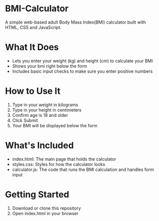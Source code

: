 # BMI-Calculator
A simple web-based adult Body Mass Index(BMI) calculator built with HTML, CSS and JavaScript.

# What It Does
- Lets you enter your weight (kg) and height (cm) to calculate your BMI
- Shows your bmi right below the form
- Includes basic input checks to make sure you enter positive numbers

# How to Use It
1. Type in your weight in kilograms
2. Type in your height in centimeters
3. Confirm age is 18 and older 
3. Click Submit
4. Your BMI will be displayed below the form

# What's Included
- index.html: The main page that holds the calculator
- styles.css: Styles for how the calculator looks
- calculator.js: The code that runs the BMI calculation and handles form input

# Getting Started
1. Download or clone this repository
2. Open index.html in your browser
